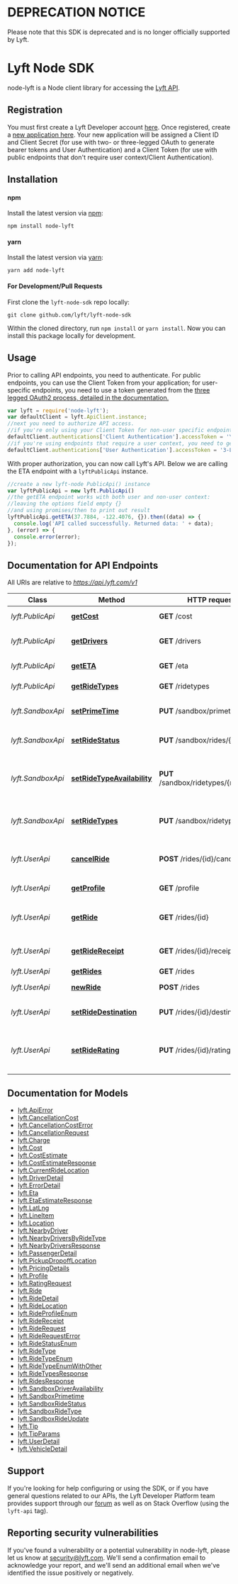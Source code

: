 # DEPRECATION NOTICE

Please note that this SDK is deprecated and is no longer officially supported by Lyft.

# Lyft Node SDK

node-lyft is a Node client library for accessing the [Lyft API](https://developer.lyft.com/docs).

## Registration
You must first create a Lyft Developer account [here](https://www.lyft.com/developers).
Once registered, create a [new application here](https://https://www.lyft.com/developers/manage).
Your new application will be assigned a Client ID and Client Secret (for use with two- or three-legged OAuth to generate bearer tokens and User Authentication) and a Client Token (for use with public endpoints that don't require user context/Client Authentication).

## Installation

#### npm

Install the latest version via [npm](https://docs.npmjs.com/cli/install):

```shell
npm install node-lyft
```

#### yarn

Install the latest version via [yarn](https://yarnpkg.com/lang/en/docs/install/):

```shell
yarn add node-lyft
```

#### For Development/Pull Requests

First clone the `lyft-node-sdk` repo locally:

```shell
git clone github.com/lyft/lyft-node-sdk
```

Within the cloned directory, run `npm install` or `yarn install`. Now you can install this package locally for development.

## Usage

Prior to calling API endpoints, you need to authenticate. For public endpoints, you can use the Client Token from your application; for user-specific endpoints, you need to use a token generated from the [three legged OAuth2 process, detailed in the documentation.](https://developer.lyft.com/docs/authentication#section-3-legged-flow-for-accessing-user-specific-endpoints)

 ```javascript
var lyft = require('node-lyft');
var defaultClient = lyft.ApiClient.instance;
//next you need to authorize API access.
//if you're only using your Client Token for non-user specific endpoints, you can add that token directly
defaultClient.authentications['Client Authentication'].accessToken = 'YOUR-CLIENT-TOKEN';
//if you're using endpoints that require a user context, you need to get your token via three-legged OAuth, then add it here:
defaultClient.authentications['User Authentication'].accessToken = '3-LEGGED-OAUTH-TOKEN';
```

With proper authorization, you can now call Lyft's API. Below we are calling the ETA endpoint with a `lyftPublicApi` instance.

```javascript
//create a new lyft-node PublicApi() instance
var lyftPublicApi = new lyft.PublicApi()
//the getETA endpoint works with both user and non-user context:
//leaving the options field empty {}
//and using promises/then to print out result
lyftPublicApi.getETA(37.7884, -122.4076, {}).then((data) => {
  console.log('API called successfully. Returned data: ' + data);
}, (error) => {
  console.error(error);
});
```

## Documentation for API Endpoints

All URIs are relative to *https://api.lyft.com/v1*

Class | Method | HTTP request | Description
------------ | ------------- | ------------- | -------------
*lyft.PublicApi* | [**getCost**](https://github.com/lyft/lyft-node-sdk/tree/master/docs/PublicApi.md#getCost) | **GET** /cost | Cost estimates
*lyft.PublicApi* | [**getDrivers**](https://github.com/lyft/lyft-node-sdk/tree/master/docs/PublicApi.md#getDrivers) | **GET** /drivers | Available drivers nearby
*lyft.PublicApi* | [**getETA**](https://github.com/lyft/lyft-node-sdk/tree/master/docs/PublicApi.md#getETA) | **GET** /eta | Pickup ETAs
*lyft.PublicApi* | [**getRideTypes**](https://github.com/lyft/lyft-node-sdk/tree/master/docs/PublicApi.md#getRideTypes) | **GET** /ridetypes | Types of rides
*lyft.SandboxApi* | [**setPrimeTime**](https://github.com/lyft/lyft-node-sdk/tree/master/docs/SandboxApi.md#setPrimeTime) | **PUT** /sandbox/primetime | Preset Prime Time percentage
*lyft.SandboxApi* | [**setRideStatus**](https://github.com/lyft/lyft-node-sdk/tree/master/docs/SandboxApi.md#setRideStatus) | **PUT** /sandbox/rides/{id} | Propagate ride through ride status
*lyft.SandboxApi* | [**setRideTypeAvailability**](https://github.com/lyft/lyft-node-sdk/tree/master/docs/SandboxApi.md#setRideTypeAvailability) | **PUT** /sandbox/ridetypes/{ride_type} | Driver availability for processing ride request
*lyft.SandboxApi* | [**setRideTypes**](https://github.com/lyft/lyft-node-sdk/tree/master/docs/SandboxApi.md#setRideTypes) | **PUT** /sandbox/ridetypes | Preset types of rides for sandbox
*lyft.UserApi* | [**cancelRide**](https://github.com/lyft/lyft-node-sdk/tree/master/docs/UserApi.md#cancelRide) | **POST** /rides/{id}/cancel | Cancel a ongoing requested ride
*lyft.UserApi* | [**getProfile**](https://github.com/lyft/lyft-node-sdk/tree/master/docs/UserApi.md#getProfile) | **GET** /profile | The user&#39;s general info
*lyft.UserApi* | [**getRide**](https://github.com/lyft/lyft-node-sdk/tree/master/docs/UserApi.md#getRide) | **GET** /rides/{id} | Get the ride detail of a given ride ID
*lyft.UserApi* | [**getRideReceipt**](https://github.com/lyft/lyft-node-sdk/tree/master/docs/UserApi.md#getRideReceipt) | **GET** /rides/{id}/receipt | Get the receipt of the rides.
*lyft.UserApi* | [**getRides**](https://github.com/lyft/lyft-node-sdk/tree/master/docs/UserApi.md#getRides) | **GET** /rides | List rides
*lyft.UserApi* | [**newRide**](https://github.com/lyft/lyft-node-sdk/tree/master/docs/UserApi.md#newRide) | **POST** /rides | Request a Lyft
*lyft.UserApi* | [**setRideDestination**](https://github.com/lyft/lyft-node-sdk/tree/master/docs/UserApi.md#setRideDestination) | **PUT** /rides/{id}/destination | Update the destination of the ride
*lyft.UserApi* | [**setRideRating**](https://github.com/lyft/lyft-node-sdk/tree/master/docs/UserApi.md#setRideRating) | **PUT** /rides/{id}/rating | Add the passenger&#39;s rating, feedback, and tip



## Documentation for Models

 - [lyft.ApiError](https://github.com/lyft/lyft-node-sdk/tree/master/docs/ApiError.md)
 - [lyft.CancellationCost](https://github.com/lyft/lyft-node-sdk/tree/master/docs/CancellationCost.md)
 - [lyft.CancellationCostError](https://github.com/lyft/lyft-node-sdk/tree/master/docs/CancellationCostError.md)
 - [lyft.CancellationRequest](https://github.com/lyft/lyft-node-sdk/tree/master/docs/CancellationRequest.md)
 - [lyft.Charge](https://github.com/lyft/lyft-node-sdk/tree/master/docs/Charge.md)
 - [lyft.Cost](https://github.com/lyft/lyft-node-sdk/tree/master/docs/Cost.md)
 - [lyft.CostEstimate](https://github.com/lyft/lyft-node-sdk/tree/master/docs/CostEstimate.md)
 - [lyft.CostEstimateResponse](https://github.com/lyft/lyft-node-sdk/tree/master/docs/CostEstimateResponse.md)
 - [lyft.CurrentRideLocation](https://github.com/lyft/lyft-node-sdk/tree/master/docs/CurrentRideLocation.md)
 - [lyft.DriverDetail](https://github.com/lyft/lyft-node-sdk/tree/master/docs/DriverDetail.md)
 - [lyft.ErrorDetail](https://github.com/lyft/lyft-node-sdk/tree/master/docs/ErrorDetail.md)
 - [lyft.Eta](https://github.com/lyft/lyft-node-sdk/tree/master/docs/Eta.md)
 - [lyft.EtaEstimateResponse](https://github.com/lyft/lyft-node-sdk/tree/master/docs/EtaEstimateResponse.md)
 - [lyft.LatLng](https://github.com/lyft/lyft-node-sdk/tree/master/docs/LatLng.md)
 - [lyft.LineItem](https://github.com/lyft/lyft-node-sdk/tree/master/docs/LineItem.md)
 - [lyft.Location](https://github.com/lyft/lyft-node-sdk/tree/master/docs/Location.md)
 - [lyft.NearbyDriver](https://github.com/lyft/lyft-node-sdk/tree/master/docs/NearbyDriver.md)
 - [lyft.NearbyDriversByRideType](https://github.com/lyft/lyft-node-sdk/tree/master/docs/NearbyDriversByRideType.md)
 - [lyft.NearbyDriversResponse](https://github.com/lyft/lyft-node-sdk/tree/master/docs/NearbyDriversResponse.md)
 - [lyft.PassengerDetail](https://github.com/lyft/lyft-node-sdk/tree/master/docs/PassengerDetail.md)
 - [lyft.PickupDropoffLocation](https://github.com/lyft/lyft-node-sdk/tree/master/docs/PickupDropoffLocation.md)
 - [lyft.PricingDetails](https://github.com/lyft/lyft-node-sdk/tree/master/docs/PricingDetails.md)
 - [lyft.Profile](https://github.com/lyft/lyft-node-sdk/tree/master/docs/Profile.md)
 - [lyft.RatingRequest](https://github.com/lyft/lyft-node-sdk/tree/master/docs/RatingRequest.md)
 - [lyft.Ride](https://github.com/lyft/lyft-node-sdk/tree/master/docs/Ride.md)
 - [lyft.RideDetail](https://github.com/lyft/lyft-node-sdk/tree/master/docs/RideDetail.md)
 - [lyft.RideLocation](https://github.com/lyft/lyft-node-sdk/tree/master/docs/RideLocation.md)
 - [lyft.RideProfileEnum](https://github.com/lyft/lyft-node-sdk/tree/master/docs/RideProfileEnum.md)
 - [lyft.RideReceipt](https://github.com/lyft/lyft-node-sdk/tree/master/docs/RideReceipt.md)
 - [lyft.RideRequest](https://github.com/lyft/lyft-node-sdk/tree/master/docs/RideRequest.md)
 - [lyft.RideRequestError](https://github.com/lyft/lyft-node-sdk/tree/master/docs/RideRequestError.md)
 - [lyft.RideStatusEnum](https://github.com/lyft/lyft-node-sdk/tree/master/docs/RideStatusEnum.md)
 - [lyft.RideType](https://github.com/lyft/lyft-node-sdk/tree/master/docs/RideType.md)
 - [lyft.RideTypeEnum](https://github.com/lyft/lyft-node-sdk/tree/master/docs/RideTypeEnum.md)
 - [lyft.RideTypeEnumWithOther](https://github.com/lyft/lyft-node-sdk/tree/master/docs/RideTypeEnumWithOther.md)
 - [lyft.RideTypesResponse](https://github.com/lyft/lyft-node-sdk/tree/master/docs/RideTypesResponse.md)
 - [lyft.RidesResponse](https://github.com/lyft/lyft-node-sdk/tree/master/docs/RidesResponse.md)
 - [lyft.SandboxDriverAvailability](https://github.com/lyft/lyft-node-sdk/tree/master/docs/SandboxDriverAvailability.md)
 - [lyft.SandboxPrimetime](https://github.com/lyft/lyft-node-sdk/tree/master/docs/SandboxPrimetime.md)
 - [lyft.SandboxRideStatus](https://github.com/lyft/lyft-node-sdk/tree/master/docs/SandboxRideStatus.md)
 - [lyft.SandboxRideType](https://github.com/lyft/lyft-node-sdk/tree/master/docs/SandboxRideType.md)
 - [lyft.SandboxRideUpdate](https://github.com/lyft/lyft-node-sdk/tree/master/docs/SandboxRideUpdate.md)
 - [lyft.Tip](https://github.com/lyft/lyft-node-sdk/tree/master/docs/Tip.md)
 - [lyft.TipParams](https://github.com/lyft/lyft-node-sdk/tree/master/docs/TipParams.md)
 - [lyft.UserDetail](https://github.com/lyft/lyft-node-sdk/tree/master/docs/UserDetail.md)
 - [lyft.VehicleDetail](https://github.com/lyft/lyft-node-sdk/tree/master/docs/VehicleDetail.md)


## Support

If you're looking for help configuring or using the SDK, or if you have general questions related to our APIs, the Lyft Developer Platform team provides support through our [forum](https://devcommunity.lyft.co/) as well as on Stack Overflow (using the `lyft-api` tag).

## Reporting security vulnerabilities

If you've found a vulnerability or a potential vulnerability in node-lyft, please let us know at security@lyft.com. We'll send a confirmation email to acknowledge your report, and we'll send an additional email when we've identified the issue positively or negatively.
